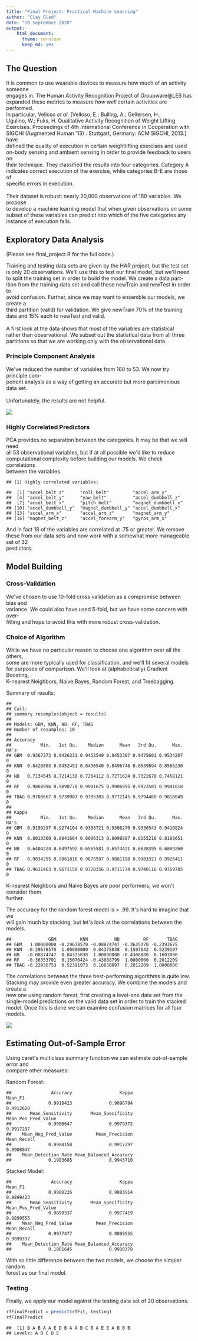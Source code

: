 ```yaml
---
title: "Final Project: Practical Machine Learning"
author: "Clay Glad"
date: "10 September 2020"
output:
    html_document: 
      theme: cerulean
      keep_md: yes
---
```



## The Question

It is common to use wearable devices to measure how much of an activity someone  
engages in. The Human Activity Recognition Project of Groupware@LES has  
expanded these metrics to measure *how well* certain activities are performed.  
In particular, Velloso *et al.* [Velloso, E.; Bulling, A.; Gellersen, H.;  
Ugulino, W.; Fuks, H. Qualitative Activity Recognition of Weight Lifting   
Exercises. Proceedings of 4th International Conference in Cooperation with  
SIGCHI (Augmented Human '13) . Stuttgart, Germany: ACM SIGCHI, 2013.] have  
defined the quality of  execution in certain weightlifting exercises and used  
on-body sensing and ambient sensing in order to provide feedback to users on  
their technique. They classified the results into four categories. Category A  
indicates correct execution of the exercise, while categories B-E are those of  
specific errors in execution.
<br><br>
Their dataset is robust: nearly 20,000 observations of 160 variables. We propose  
to develop a machine learning model that when given observations on some  
subset of these variables can predict into which of the five categories any  
instance of execution falls.


## Exploratory Data Analysis

(Please see final_project.R for the full code.)

Training and testing data sets are given by the HAR project, but the test set  
is only 20 observations. We'll use this to test our final model, but we'll need  
to split the training set in order to build the model. We create a data part-  
ition from the training data set and call these newTrain and newTest in order to  
avoid confusion. Further, since we may want to ensemble our models, we create a  
third partition (valid) for validation. We give newTrain 70% of the training  
data and 15% each to newTest and valid.
<br><br>
A first look at the data shows that most of the variables are statistical  
rather than observational. We subset out the statistical data from all three  
partitions so that we are working only with the observational data.



### Principle Component Analysis
We've reduced the number of variables from 160 to 53. We now try principle com-  
ponent analysis as a way of getting an accurate but more parsimonious data set.
<br>  
Unfortunately, the results are not helpful.

![](index_files/figure-html/chunk3-1.png)<!-- -->

### Highly Correlated Predictors

PCA provides no separation between the categories. It may be that we will need  
all 53 observational variables, but if at all possible we'd like to reduce  
computational complexity before building our models. We check correlations  
between the variables. 


```
## [1] Highly correlated variables:
```

```
##  [1] "accel_belt_z"      "roll_belt"         "accel_arm_y"      
##  [4] "accel_belt_y"      "yaw_belt"          "accel_dumbbell_z" 
##  [7] "accel_belt_x"      "pitch_belt"        "magnet_dumbbell_x"
## [10] "accel_dumbbell_y"  "magnet_dumbbell_y" "accel_dumbbell_x" 
## [13] "accel_arm_x"       "accel_arm_z"       "magnet_arm_y"     
## [16] "magnet_belt_z"     "accel_forearm_y"   "gyros_arm_x"
```

And in fact 18 of the variables are correlated at .75 or greater. We remove  
these from our data sets and now work with a somewhat more manageable set of 32  
predictors.



## Model Building

### Cross-Validation
We've chosen to use 10-fold cross validation as a compromise between bias and  
variance. We could also have used 5-fold, but we have some concern with over-  
fitting and hope to avoid this with more robust cross-validation.

### Choice of Algorithm
While we have no particular reason to choose one algorithm over all the others,  
some are more typically used for classification, and we'll fit several models  
for purposes of comparison. We'll look at (alphabetically) Gradient Boosting,   
K-nearest Neighbors, Naive Bayes, Random Forest, and Treebagging.  

Summary of results:

```
## 
## Call:
## summary.resamples(object = results)
## 
## Models: GBM, KNN, NB, RF, TBAG 
## Number of resamples: 10 
## 
## Accuracy 
##           Min.   1st Qu.    Median      Mean   3rd Qu.      Max. NA's
## GBM  0.9367273 0.9426331 0.9453549 0.9453307 0.9475601 0.9534207    0
## KNN  0.8426803 0.8452451 0.8496540 0.8496746 0.8539694 0.8566230    0
## NB   0.7134545 0.7214130 0.7264112 0.7271624 0.7322670 0.7458121    0
## RF   0.9868996 0.9890770 0.9901675 0.9906095 0.9923581 0.9941818    0
## TBAG 0.9708667 0.9739907 0.9785303 0.9772145 0.9794469 0.9818049    0
## 
## Kappa 
##           Min.   1st Qu.    Median      Mean   3rd Qu.      Max. NA's
## GBM  0.9199297 0.9274104 0.9308721 0.9308270 0.9336543 0.9410824    0
## KNN  0.8010360 0.8041664 0.8096313 0.8098887 0.8155216 0.8189651    0
## NB   0.6404224 0.6497592 0.6565581 0.6574421 0.6638395 0.6809260    0
## RF   0.9834255 0.9861816 0.9875587 0.9881198 0.9903321 0.9926411    0
## TBAG 0.9631463 0.9671150 0.9728356 0.9711774 0.9740116 0.9769785    0
```

K-nearest Neighbors and Naive Bayes are poor performers; we won't consider them  
further.  

The accuracy for the random forest model is > .99. It's hard to imagine that we  
will gain much by stacking, but let's look at the correlations between the  
models.


```
##              GBM         KNN          NB         RF       TBAG
## GBM   1.00000000 -0.29678570 -0.08874747 -0.3635370 -0.2393675
## KNN  -0.29678570  1.00000000  0.04375038  0.1507642  0.5239197
## NB   -0.08874747  0.04375038  1.00000000 -0.4308880  0.1603090
## RF   -0.36353701  0.15076424 -0.43088799  1.0000000  0.2012209
## TBAG -0.23936753  0.52391973  0.16030897  0.2012209  1.0000000
```

The correlations between the three best-performing algorithms is quite low.  
Stacking may provide even greater accuracy. We combine the models and create a  
new one using random forest, first creating a level-one data set from the  
single-model predictions on the valid data set in order to train the stacked  
model. Once this is done we can examine confusion matrices for all four models.

![](index_files/figure-html/chunk9-1.png)<!-- -->

## Estimating Out-of-Sample Error

Using caret's multiclass summary function we can estimate out-of-sample error and  
compare other measures:

Random Forest:


```
##               Accuracy                  Kappa                Mean_F1 
##              0.9918423              0.9896784              0.9912620 
##       Mean_Sensitivity       Mean_Specificity    Mean_Pos_Pred_Value 
##              0.9908047              0.9979372              0.9917297 
##    Mean_Neg_Pred_Value         Mean_Precision            Mean_Recall 
##              0.9980158              0.9917297              0.9908047 
##    Mean_Detection_Rate Mean_Balanced_Accuracy 
##              0.1983685              0.9943710
```

Stacked Model:

```
##               Accuracy                  Kappa                Mean_F1 
##              0.9908226              0.9883914              0.9899423 
##       Mean_Sensitivity       Mean_Specificity    Mean_Pos_Pred_Value 
##              0.9899337              0.9977419              0.9899555 
##    Mean_Neg_Pred_Value         Mean_Precision            Mean_Recall 
##              0.9977477              0.9899555              0.9899337 
##    Mean_Detection_Rate Mean_Balanced_Accuracy 
##              0.1981645              0.9938378
```

With so little difference between the two models, we choose the simpler random  
forest as our final model.

### Testing

Finally, we apply our model against the testing data set of 20 observations.


```r
rfFinalPredict = predict(rfFit, testing)
rfFinalPredict
```

```
##  [1] B A B A A E D B A A B C B A E E A B B B
## Levels: A B C D E
```

